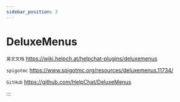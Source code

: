 ```yaml
---
sidebar_position: 3
---
```


# DeluxeMenus

`英文文档` https://wiki.helpch.at/helpchat-plugins/deluxemenus

`spigotmc` https://www.spigotmc.org/resources/deluxemenus.11734/

`GitHub` https://github.com/HelpChat/DeluxeMenus

:::